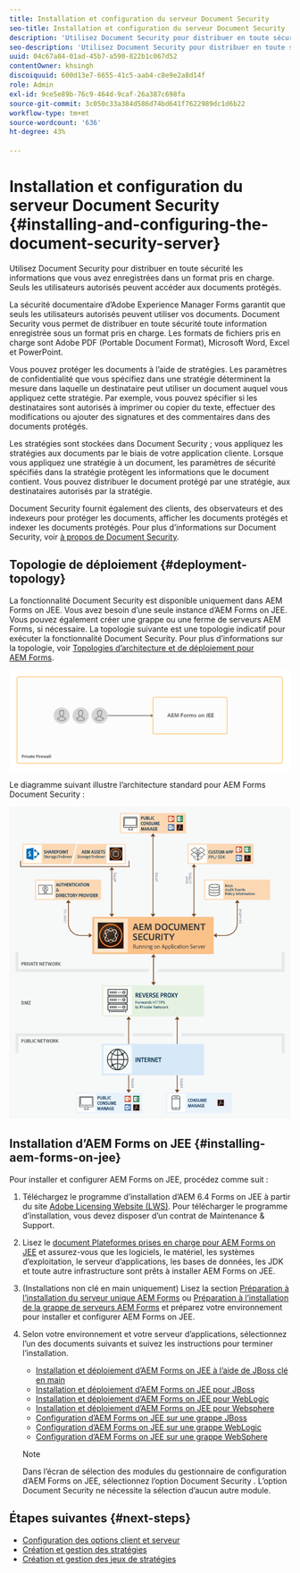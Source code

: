 ```yaml
---
title: Installation et configuration du serveur Document Security
seo-title: Installation et configuration du serveur Document Security
description: 'Utilisez Document Security pour distribuer en toute sécurité les informations que vous avez enregistrées dans un format pris en charge. Seuls les utilisateurs autorisés peuvent accéder aux documents protégés. '
seo-description: 'Utilisez Document Security pour distribuer en toute sécurité les informations que vous avez enregistrées dans un format pris en charge. Seuls les utilisateurs autorisés peuvent accéder aux documents protégés. '
uuid: 04c67a84-01ad-45b7-a590-822b1c067d52
contentOwner: khsingh
discoiquuid: 600d13e7-6655-41c5-aab4-c8e9e2a8d14f
role: Admin
exl-id: 9ce5e89b-76c9-464d-9caf-26a387c698fa
source-git-commit: 3c050c33a384d586d74bd641f7622989dc1d6b22
workflow-type: tm+mt
source-wordcount: '636'
ht-degree: 43%

---
```


# Installation et configuration du serveur Document Security {#installing-and-configuring-the-document-security-server}

Utilisez Document Security pour distribuer en toute sécurité les informations que vous avez enregistrées dans un format pris en charge. Seuls les utilisateurs autorisés peuvent accéder aux documents protégés.

La sécurité documentaire d’Adobe Experience Manager Forms garantit que seuls les utilisateurs autorisés peuvent utiliser vos documents. Document Security vous permet de distribuer en toute sécurité toute information enregistrée sous un format pris en charge. Les formats de fichiers pris en charge sont Adobe PDF (Portable Document Format), Microsoft Word, Excel et PowerPoint.

Vous pouvez protéger les documents à l’aide de stratégies. Les paramètres de confidentialité que vous spécifiez dans une stratégie déterminent la mesure dans laquelle un destinataire peut utiliser un document auquel vous appliquez cette stratégie. Par exemple, vous pouvez spécifier si les destinataires sont autorisés à imprimer ou copier du texte, effectuer des modifications ou ajouter des signatures et des commentaires dans des documents protégés.

Les stratégies sont stockées dans Document Security ; vous appliquez les stratégies aux documents par le biais de votre application cliente. Lorsque vous appliquez une stratégie à un document, les paramètres de sécurité spécifiés dans la stratégie protègent les informations que le document contient. Vous pouvez distribuer le document protégé par une stratégie, aux destinataires autorisés par la stratégie.

Document Security fournit également des clients, des observateurs et des indexeurs pour protéger les documents, afficher les documents protégés et indexer les documents protégés. Pour plus d’informations sur Document Security, voir [à propos de Document Security](/help/forms/using/admin-help/document-security.md).

## Topologie de déploiement  {#deployment-topology}

La fonctionnalité Document Security est disponible uniquement dans AEM Forms on JEE. Vous avez besoin d’une seule instance d’AEM Forms on JEE. Vous pouvez également créer une grappe ou une ferme de serveurs AEM Forms, si nécessaire. La topologie suivante est une topologie indicatif pour exécuter la fonctionnalité Document Security. Pour plus d’informations sur la topologie, voir [Topologies d’architecture et de déploiement pour AEM Forms](aem-forms-architecture-deployment.md).

<!--fix above link-->

![](do-not-localize/document-security-server_topology.png)

Le diagramme suivant illustre l’architecture standard pour AEM Forms Document Security :

![](do-not-localize/document-security-typical-environment.png)

## Installation d’AEM Forms on JEE {#installing-aem-forms-on-jee}

Pour installer et configurer AEM Forms on JEE, procédez comme suit :

1. Téléchargez le programme d’installation d’AEM 6.4 Forms on JEE à partir du site [Adobe Licensing Website (LWS)](https://licensing.adobe.com/). Pour télécharger le programme d’installation, vous devez disposer d’un contrat de Maintenance &amp; Support.
1. Lisez le [document Plateformes prises en charge pour AEM Forms on JEE](/help/forms/using/aem-forms-jee-supported-platforms.md) et assurez-vous que les logiciels, le matériel, les systèmes d’exploitation, le serveur d’applications, les bases de données, les JDK et toute autre infrastructure sont prêts à installer AEM Forms on JEE.
1. (Installations non clé en main uniquement) Lisez la section [Préparation à l’installation du serveur unique AEM Forms](https://www.adobe.com/go/learn_aemforms_prepareInstallsingle_64) ou [Préparation à l’installation de la grappe de serveurs AEM Forms](https://www.adobe.com/go/learn_aemforms_prepareInstallcluster_64) et préparez votre environnement pour installer et configurer AEM Forms on JEE.
1. Selon votre environnement et votre serveur d’applications, sélectionnez l’un des documents suivants et suivez les instructions pour terminer l’installation.

   * [Installation et déploiement d’AEM Forms on JEE à l’aide de JBoss clé en main](https://www.adobe.com/go/learn_aemforms_installTurnkey_64)
   * [Installation et déploiement d’AEM Forms on JEE pour JBoss](https://www.adobe.com/go/learn_aemforms_installJBoss_64)
   * [Installation et déploiement d’AEM Forms on JEE pour WebLogic](https://www.adobe.com/go/learn_aemforms_installWebLogic_64)
   * [Installation et déploiement d’AEM Forms on JEE pour Websphere](https://www.adobe.com/go/learn_aemforms_installWebSphere_64)
   * [Configuration d’AEM Forms on JEE sur une grappe JBoss](https://www.adobe.com/go/learn_aemforms_clusterJBoss_64)
   * [Configuration d’AEM Forms on JEE sur une grappe WebLogic](https://www.adobe.com/go/learn_aemforms_clusterWebLogic_64)
   * [Configuration d’AEM Forms on JEE sur une grappe WebSphere](https://www.adobe.com/go/learn_aemforms_clusterWebSphere_64)

   >[!NOTE]
   >
   >Dans l’écran de sélection des modules du gestionnaire de configuration d’AEM Forms on JEE, sélectionnez l’option Document Security . L’option Document Security ne nécessite la sélection d’aucun autre module.

## Étapes suivantes {#next-steps}

* [Configuration des options client et serveur](/help/forms/using/admin-help/configuring-client-server-options.md)
* [Création et gestion des stratégies](/help/forms/using/admin-help/creating-policies.md)
* [Création et gestion des jeux de stratégies](/help/forms/using/admin-help/creating-policy-sets.md)
